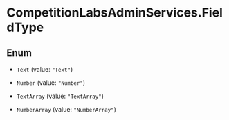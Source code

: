 # CompetitionLabsAdminServices.FieldType

## Enum


* `Text` (value: `"Text"`)

* `Number` (value: `"Number"`)

* `TextArray` (value: `"TextArray"`)

* `NumberArray` (value: `"NumberArray"`)


